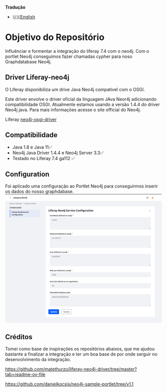 **Tradução** 
- 🇺🇸[English](/readme.md)

# Objetivo do Repositório

Influênciar e formentar a integração do liferay 7.4 com o neo4j.
Com o portlet Neo4j conseguimos fazer chamadas cypher para noso Graphdatabase Neo4j.

## Driver Liferay-neo4j

O Liferay disponibiliza um drive Java Neo4j compatível com o OSGI.

Este driver envolve o driver oficial da linguagem JAva Neor4j adicionando compatibilidade OSGI. Atualmente estamos usando a versão 1.4.4 do driver Neo4j java. Para mais informações acesse o site official do Neo4j.

Liferay [neo4j-osgi-driver](https://repo1.maven.org/maven2/com/liferay/neo4j/neo4j-osgi-driver/)

## **Compatibilidade**

- Java 1.8 e Java 11✅
- Neo4j Java Driver 1.4.4 e Neo4j Server 3.3✅
- Testado no Liferay 7.4 ga112 ✅

## Configuration
Foi aplicado uma configuração ao Portlet Neo4j para conseguirmos inserir os dados do nosso graphdabase.
![](/images/neo4jconfig.png)

## Créditos

Tomei como base de inspirações os repositórios abaixos, que me ajudou bastante a finalizar a integração e ter um boa base de por onde serguir no desenvolvimento da integração.  

https://github.com/matethurzo/liferay-neo4j-driver/tree/master?tab=readme-ov-file

 https://github.com/danielkocsis/neo4j-sample-portlet/tree/v1.1